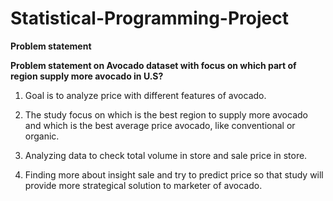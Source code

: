 # Statistical-Programming-Project


**Problem statement**

**Problem statement on Avocado dataset with focus on which part of region supply more avocado in U.S?**

1. Goal is to analyze price with different features of avocado.

2. The study focus on which is the best region to supply more avocado and which is the best average price avocado, like conventional or organic.

3. Analyzing data to check total volume in store and sale price in store.

4. Finding more about insight sale and try to predict price so that study will provide more strategical solution to marketer of avocado.











